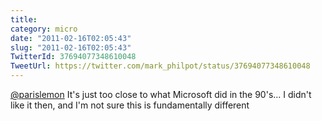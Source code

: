 ```yaml
---
title: 
category: micro
date: "2011-02-16T02:05:43"
slug: "2011-02-16T02:05:43"
TwitterId: 37694077348610048
TweetUrl: https://twitter.com/mark_philpot/status/37694077348610048
---
```


[@parislemon](https://twitter.com/parislemon) It's just too close to what
Microsoft did in the 90's... I didn't like it then, and I'm not sure this is
fundamentally different
